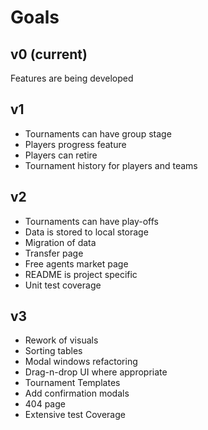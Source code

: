# Goals

## v0 (current)

Features are being developed

## v1

* Tournaments can have group stage
* Players progress feature
* Players can retire
* Tournament history for players and teams

## v2

* Tournaments can have play-offs
* Data is stored to local storage
* Migration of data
* Transfer page
* Free agents market page
* README is project specific
* Unit test coverage

## v3

* Rework of visuals
* Sorting tables
* Modal windows refactoring
* Drag-n-drop UI where appropriate
* Tournament Templates
* Add confirmation modals
* 404 page
* Extensive test Coverage
